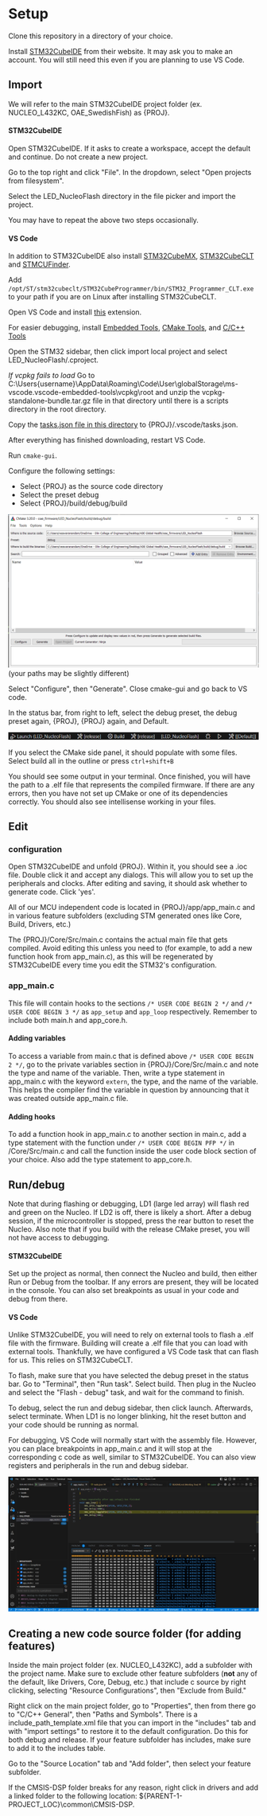 # Setup

Clone this repository in a directory of your choice.

Install [STM32CubeIDE](https://www.st.com/en/development-tools/stm32cubeide.html) from their website. 
It may ask you to make an account. You will still need this even if you are planning to use VS Code.

## Import

We will refer to the main STM32CubeIDE project folder (ex. NUCLEO_L432KC, OAE_SwedishFish) as {PROJ}.

#### STM32CubeIDE

Open STM32CubeIDE. If it asks to create a workspace, accept the default and continue. Do not create a new project.

Go to the top right and click "File". In the dropdown, select "Open projects from filesystem".

Select the LED_NucleoFlash directory in the file picker and import the project.

You may have to repeat the above two steps occasionally.

#### VS Code

In addition to STM32CubeIDE also install [STM32CubeMX](https://www.st.com/en/development-tools/stm32cubemx.html), [STM32CubeCLT](https://www.st.com/en/development-tools/stm32cubeclt.html) and [STMCUFinder](https://www.st.com/en/development-tools/st-mcu-finder-pc.html).

Add `/opt/ST/stm32cubeclt/STM32CubeProgrammer/bin/STM32_Programmer_CLT.exe` to your path if you are on Linux after installing STM32CubeCLT.

Open VS Code and install [this](https://marketplace.visualstudio.com/items?itemName=stmicroelectronics.stm32-vscode-extension) extension.

For easier debugging, install [Embedded Tools](https://marketplace.visualstudio.com/items?itemName=ms-vscode.vscode-embedded-tools), [CMake Tools](https://marketplace.visualstudio.com/items?itemName=ms-vscode.cmake-tools), and [C/C++ Tools](https://marketplace.visualstudio.com/items?itemName=ms-vscode.cpptools)

Open the STM32 sidebar, then click import local project and select LED_NucleoFlash/.cproject.

*If vcpkg fails to load* Go to C:\Users\{username}\AppData\Roaming\Code\User\globalStorage\ms-vscode.vscode-embedded-tools\vcpkg\root and unzip the vcpkg-standalone-bundle.tar.gz file in that directory until there is a scripts directory in the root directory.

Copy the [tasks.json file in this directory](tasks.json) to {PROJ}/.vscode/tasks.json.

After everything has finished downloading, restart VS Code.

Run `cmake-gui`.

Configure the following settings:

- Select {PROJ} as the source code directory
- Select the preset debug
- Select {PROJ}/build/debug/build

![Image of example cmake-gui configuration](cmake-gui.png)
(your paths may be slightly different)

Select "Configure", then "Generate". Close cmake-gui and go back to VS code.

In the status bar, from right to left, select the debug preset, the debug preset again, {PROJ}, {PROJ} again, and Default.

![Image of VS Code status bar](vscode-toolbar.png)

If you select the CMake side panel, it should populate with some files. Select build all in the outline or press `ctrl+shift+B`

You should see some output in your terminal. Once finished, you will have the path to a .elf file that represents the compiled firmware. If there are any errors, then you have not set up CMake or one of its dependencies correctly. You should also see intellisense working in your files.

## Edit

### configuration

Open STM32CubeIDE and unfold {PROJ}.
Within it, you should see a .ioc file. Double click it and accept any dialogs. This will allow you to set up the peripherals and clocks. After editing and saving, it should ask whether to generate code. Click 'yes'.

All of our MCU independent code is located in {PROJ}/app/app_main.c and in various feature subfolders (excluding STM generated ones like Core, Build, Drivers, etc.)

The {PROJ}/Core/Src/main.c contains the actual main file that gets compiled. Avoid editing this unless you need to (for example, to add a new function hook from app_main.c), as this will be regenerated by STM32CubeIDE every time you edit the STM32's configuration.

### app_main.c

This file will contain hooks to the sections `/* USER CODE BEGIN 2 */` and `/* USER CODE BEGIN 3 */` as `app_setup` and `app_loop` respectively.
Remember to include both main.h and app_core.h.

#### Adding variables

To access a variable from main.c that is defined above `/* USER CODE BEGIN 2 */`, go to the private variables section in {PROJ}/Core/Src/main.c and note the type and name of the variable. Then, write a type statement in app_main.c with the keyword `extern`, the type, and the name of the variable. This helps the compiler find the variable in question by announcing that it was created outside app_main.c file.

#### Adding hooks

To add a function hook in app_main.c to another section in main.c, add a type statement with the function under `/* USER CODE BEGIN PFP */` in /Core/Src/main.c and call the function inside the user code block section of your choice. Also add the type statement to app_core.h.

## Run/debug

Note that during flashing or debugging, LD1 (large led array) will flash red and green on the Nucleo. If LD2 is off, there is likely a short. After a debug session, if the microcontroller is stopped, press the rear button to reset the Nucleo. Also note that if you build with the release CMake preset, you will not have access to debugging.

#### STM32CubeIDE
Set up the project as normal, then connect the Nucleo and build, then either Run or Debug from the toolbar. If any errors are present, they will be located in the console. You can also set breakpoints as usual in your code and debug from there.

#### VS Code
Unlike STM32CubeIDE, you will need to rely on external tools to flash a .elf file with the firmware. Building will create a .elf file that you can load with external tools. Thankfully, we have configured a VS Code task that can flash for us. This relies on STM32CubeCLT.

To flash, make sure that you have selected the debug preset in the status bar. Go to "Terminal", then "Run task". Select build. Then plug in the Nucleo and select the "Flash - debug" task, and wait for the command to finish.

To debug, select the run and debug sidebar, then click launch. Afterwards, select terminate. When LD1 is no longer blinking, hit the reset button and your code should be running as normal.

For debugging, VS Code will normally start with the assembly file. However, you can place breakpoints in app_main.c and it will stop at the corresponding c code as well, similar to STM32CubeIDE. You can also view registers and peripherals in the run and debug sidebar.

![Image of VS Code debugging](vscode-debugging.png)

## Creating a new code source folder (for adding features)
Inside the main project folder (ex. NUCLEO_L432KC), add a subfolder with the project name. Make sure to exclude other feature subfolders (**not** any of the default, like Drivers, Core, Debug, etc.) that include c source by right clicking, selecting "Resource Configurations", then "Exclude from Build."

Right click on the main project folder, go to "Properties", then from there go to "C/C++ General", then "Paths and Symbols". There is a include_path_template.xml file that you can import in the "includes" tab and with "import settings" to restore it to the default configuration. Do this for both debug and release. If your feature subfolder has includes, make sure to add it to the includes table. 

Go to the "Source Location" tab and "Add folder", then select your feature subfolder.

If the CMSIS-DSP folder breaks for any reason, right click in drivers and add a linked folder to the following location: ${PARENT-1-PROJECT_LOC}\common\CMSIS-DSP.